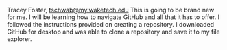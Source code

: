 Tracey Foster, tschwab@my.waketech.edu
This is going to be brand new for me. I will be learning how to navigate GitHub and all that it has to offer.
I followed the instructions provided on creating a repository.
I downloaded GitHub for desktop and was able to clone a repository and save it to my file explorer.
